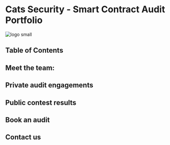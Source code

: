 # Cats Security - Smart Contract Audit Portfolio

![logo small](https://github.com/catssecurity/audit/assets/162015731/e1732407-e3ef-4e19-877f-649a75121d69)


## Table of Contents

## Meet the team:

## Private audit engagements

## Public contest results

## Book an audit

## Contact us
